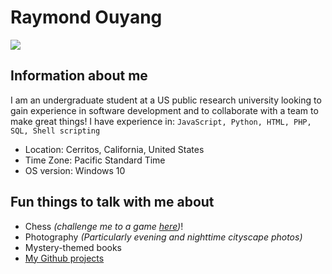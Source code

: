 Raymond Ouyang 
=======
![](https://bit.ly/2GVyuz8)

## Information about me
I am an undergraduate student at a US public research university looking to 
gain experience in software development and to collaborate with a team to 
make great things! I have experience in:
`JavaScript, Python, HTML, PHP, SQL, Shell scripting`

 * Location: Cerritos, California, United States
 * Time Zone: Pacific Standard Time
 * OS version: Windows 10

## Fun things to talk with me about
 * Chess _(challenge me to a game [here](https://www.chess.com/member/raysorz))_! 
 * Photography _(Particularly evening and nighttime cityscape photos)_
 * Mystery-themed books
 * [My Github projects](https://github.com/rayoh123?tab=repositories)
